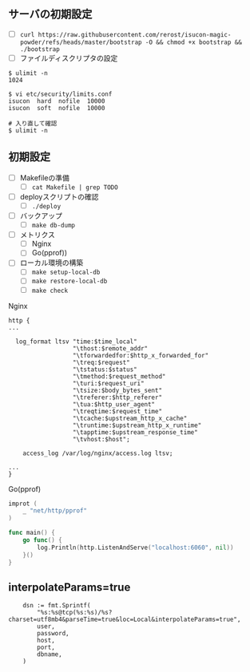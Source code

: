 ## サーバの初期設定
- [  ] `curl https://raw.githubusercontent.com/rerost/isucon-magic-powder/refs/heads/master/bootstrap -O && chmod +x bootstrap && ./bootstrap`
- [  ] ファイルディスクリプタの設定

```
$ ulimit -n
1024

$ vi etc/security/limits.conf
isucon  hard  nofile  10000
isucon  soft  nofile  10000

# 入り直して確認
$ ulimit -n
```

## 初期設定
- [  ] Makefileの準備
    - [  ] `cat Makefile | grep TODO`
- [  ] deployスクリプトの確認
    - [  ] `./deploy`
- [  ] バックアップ
    - [  ] `make db-dump`
- [  ] メトリクス
    - [  ] Nginx
    - [  ] Go(pprof))
- [  ] ローカル環境の構築
    - [  ] `make setup-local-db`
    - [  ] `make restore-local-db`
    - [  ] `make check`

Nginx

```
http {
...

  log_format ltsv "time:$time_local"
                  "\thost:$remote_addr"
                  "\tforwardedfor:$http_x_forwarded_for"
                  "\treq:$request"
                  "\tstatus:$status"
                  "\tmethod:$request_method"
                  "\turi:$request_uri"
                  "\tsize:$body_bytes_sent"
                  "\treferer:$http_referer"
                  "\tua:$http_user_agent"
                  "\treqtime:$request_time"
                  "\tcache:$upstream_http_x_cache"
                  "\truntime:$upstream_http_x_runtime"
                  "\tapptime:$upstream_response_time"
                  "\tvhost:$host";

	access_log /var/log/nginx/access.log ltsv;

...
}
```

Go(pprof)

```go
improt (
	_ "net/http/pprof"
)

func main() {
	go func() {
		log.Println(http.ListenAndServe("localhost:6060", nil))
	}()
}
```

## interpolateParams=true
```
	dsn := fmt.Sprintf(
		"%s:%s@tcp(%s:%s)/%s?charset=utf8mb4&parseTime=true&loc=Local&interpolateParams=true",
		user,
		password,
		host,
		port,
		dbname,
	)
```
